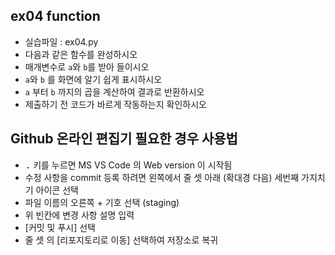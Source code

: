## ex04 function<br>
* 실습파일 : ex04.py
* 다음과 같은 함수를 완성하시오
* 매개변수로 `a`와 `b`를 받아 들이시오
* `a`와 `b` 를 화면에 알기 쉽게 표시하시오
* `a` 부터 `b` 까지의 곱을 계산하여 결과로 반환하시오
* 제출하기 전 코드가 바르게 작동하는지 확인하시오

## Github 온라인 편집기 필요한 경우 사용법
* <kbd>.</kbd> 키를 누르면 MS VS Code 의 Web version 이 시작됨
* 수정 사항을 commit 등록 하려면 왼쪽에서 줄 셋 아래 (확대경 다음) 세번째 가지치기 아이콘 선택
* 파일 이름의 오른쪽 + 기호 선택 (staging)
* 위 빈칸에 변경 사항 설명 입력
* [커밋 및 푸시] 선택
* 줄 셋 의 [리포지토리로 이동] 선택하여 저장소로 복귀
